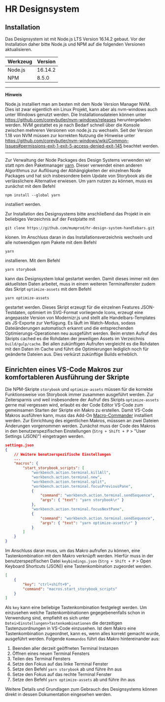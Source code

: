# HR Designsystem

## Installation

Das Designsystem ist mit Node.js LTS Version 16.14.2 gebaut. Vor der Installation daher bitte Node.js und NPM
auf die folgenden Versionen aktualisieren.

| Werkzeug | Version |
| -------- | ------- |
| Node.js  | 16.14.2 |
| NPM      | 8.5.0   |

---

**Hinweis**

Node.js installiert man am besten mit dem Node Version Manager NVM. Dies ist zwar eigentlich ein Linux Projekt, kann aber als nvm-windows auch unter Windows genutzt werden. Die Installationsdateien können unter https://github.com/coreybutler/nvm-windows/releases heruntergeladen werden. NVM gestattet es je nach Bedarf schnell über die Konsole zwischen mehreren Versionen von node.js zu wechseln. Seit der Version 1.18 von NVM müssen zur korrekten Nutzung die Hinweise unter https://github.com/coreybutler/nvm-windows/wiki/Common-Issues#permissions-exit-1-exit-5-access-denied-exit-145 beachtet werden.

---

Zur Verwaltung der Node Packages des Design Systems verwenden wir statt npm den Paketmanager [yarn](https://classic.yarnpkg.com/en/).
Dieser verwendet einen anderen Algorithmus zur Auflösung der Abhängigkeiten der einzelnen Node Packages und hat
sich insbesondere beim Update von Storybook als die verlässlichere Alternative erwiesen. Um yarn nutzen zu können, muss es zunächst mit dem
Befehl

```
npm install --global yarn
```

installiert werden.

Zur Installation des Designsystems bitte anschließend das Projekt in ein beliebiges Verzeichnis auf der Festplatte mit

```
git clone https://github.com/mumprod/hr-design-system-handlebars.git
```

klonen. Im Anschluss daran in das Installationsverzeichnis wechseln und alle notwendigen
npm Pakete mit dem Befehl

```
yarn
```

installieren.
Mit dem Befehl

```
yarn storybook
```

kann das Designsystem lokal gestartet werden. Damit dieses immer mit den aktuellsten Daten arbeitet, muss in einem weiteren Terminalfenster zudem das Skript `optimize-assets` mit dem Befehl

```
yarn optimize-assets
```

gestartet werden. Dieses Skript erzeugt für die einzelnen Features JSON-Testdaten, optimiert im SVG-Format vorliegende Icons, erzeugt eine angepasste Version von Modernizr.js und stellt alle Handelbars-Templates als JS-Exporte zur Verfügung. Es läuft im Watch-Modus,
sodass Dateiänderungen automatisch erkannt und die entsprechenden Optimierungs-Operationen neu ausgeführt werden.
Beim ersten Aufruf des Skripts cached es die Rohdaten der jeweiligen Assets im Verzeichnis `build/gulp/cache`. Bei allen zukünftigen Aufrufen vergleicht es die Rohdaten mit den Daten im Cache und führt die Optimierungen lediglich noch für geänderte Dateien aus. Dies verkürzt zukünftige Builds erheblich.

## Einrichten eines VS-Code Makros zur komfortableren Ausführung der Skripte

Die NPM-Skripte `storybook` und `optimize-assets` müssen für die korrekte Funktionsweise von Storybook immer zusammen ausgeführt werden. Zur Zeitersparnis und
weil insbesondere der Aufruf des Skripts `optimize-assets` gerne mal vergessen wird, erlaubt es der Code Editor VS-Code zum gemeinsamen Starten der Skripte
ein Makro zu erstellen. Damit VS-Code Makros ausführen kann, muss das Add-On [Macro-Commander](https://marketplace.visualstudio.com/items?itemName=jeff-hykin.macro-commander) installiert werden. Zur Einrichtung des eigentlichen Makros, müsssen an zwei Dateien Änderungen vorgenommen werden.
Zunächst muss der Code des Makros in den benutzerspezifischen Einstellungen (`Strg + Shift + P` > "User Settings (JSON)") eingetragen werden.

```json
settings.json
{
    // Weitere benutzerspezifische Einstellungen
    ...
    "macros": {
        "start_storybook_scripts": [
            "workbench.action.terminal.killAll",
            "workbench.action.terminal.new",
            "workbench.action.terminal.split",
            "workbench.action.terminal.focusPreviousPane",
            {
                "command": "workbench.action.terminal.sendSequence",
                "args": { "text": "yarn storybook\r" }
            },
            "workbench.action.terminal.focusNextPane",
            {
                "command": "workbench.action.terminal.sendSequence",
                "args": { "text": "yarn optimize-assets\r" }
            }
        ]
    }
}
```

Im Anschluss daran muss, um das Makro aufrufen zu können, eine Tastenkombination mit dem Makro verknüpft werden. Hierfür muss in der
benutzerspezifischen Datei `keybindings.json` (`Strg + Shift + P` > Open Keyboard Shortcuts (JSON)) eine Tastenkombination zugeordet
werden.

```json
[
    {
        "key": "ctrl+shift+9",
        "command": "macros.start_storybook_scripts"
    }
]
```

Als `key` kann eine beliebige Tastenkombination festgelegt werden. Um einzusehen welche Tastenkombinationen gegegebenenfalls schon in
Verwendung sind, empfiehlt es sich unter `Datei>Einstellungen>Tastenkombinationen` die derzeitigen Tastenzuordnungen in VS-Code einzusehen.
Ist dem Makro eine Tastenkombination zugeordnet, kann es, wenn alles korrekt gemacht wurde, ausgeführt werden. Folgende `Kommandos` führt das
Makro hintereinander aus:

1. Beenden aller derzeit geöffneten Terminal Instanzen
2. Öffnen eines neuen Terminal Fensters
3. Teilen des Terminal Fensters
4. Setze den Fokus auf das linke Terminal Fenster
5. Setze den Befehl `yarn storybook` ab und führe ihn aus
6. Setze den Fokus auf das rechte Terminal Fenster
7. Setze den Befehl `yarn optimize-assets` ab und führe ihn aus

Weitere Details und Grundlagen zum Gebrauch des Designsystems können direkt in dessen Dokumentation eingesehen werden.
